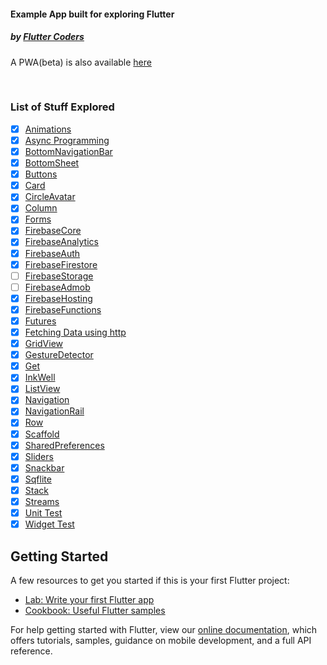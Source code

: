 #### Example App built for exploring Flutter

##### by [Flutter Coders](https://www.instagram.com/flutter_coders)

A PWA(beta) is also available [here](https://bit.ly/fc-example)

</br>

### List of Stuff Explored

- [x] [Animations](lib/screens/animations/animations_screen.dart)
- [x] [Async Programming](lib/screens/async/async_await.dart)
- [x] [BottomNavigationBar](lib/screens/basics/scaffold_widget.dart)
- [x] [BottomSheet](lib/screens/confirmation/confirmation_acknowledgement.dart)
- [x] [Buttons](lib/screens/basics/buttons_demo.dart)
- [x] [Card](lib/screens/basics/row_column.dart)
- [x] [CircleAvatar](lib/screens/basics/row_column.dart)
- [x] [Column](lib/screens/basics/row_column.dart)
- [x] [Forms](lib/screens/forms/form_demo.dart)
- [x] [FirebaseCore](lib/screens/firebase/init_firebase.dart)
- [x] [FirebaseAnalytics](lib/services/analytics_service.dart)
- [x] [FirebaseAuth](lib/screens/firebase/firebase_auth_screen.dart)
- [x] [FirebaseFirestore](lib/screens/firebase/students_list.dart)
- [ ] [FirebaseStorage](lib/screens/firebase/)
- [ ] [FirebaseAdmob](lib/screens/firebase/)
- [x] [FirebaseHosting](lib/screens/firebase/)
- [x] [FirebaseFunctions](lib/screens/firebase/)
- [x] [Futures](lib/screens/firebase/init_firebase.dart)
- [x] [Fetching Data using http](lib/screens/http/http_demo.dart)
- [x] [GridView](lib/screens/gridview/gridview_builder.dart)
- [x] [GestureDetector](lib/screens/basics/handling_taps.dart)
- [x] [Get](lib/screens/get/get_demo.dart)
- [x] [InkWell](lib/screens/basics/handling_taps.dart)
- [x] [ListView](lib/screens/listview/listview_builder.dart)
- [x] [Navigation](lib/screens/app_screens/home_screen.dart)
- [x] [NavigationRail](lib/screens/navigation_rail/navigation_rail_demo.dart)
- [x] [Row](lib/screens/basics/row_column.dart)
- [x] [Scaffold](lib/screens/screens/basics/scaffold_widget.dart)
- [x] [SharedPreferences](lib/screens/shared_prefs/shared_prefs_demo.dart)
- [x] [Sliders](lib/screens/basics/sliders_demo.dart)
- [x] [Snackbar](lib/screens/confirmation/confirmation_acknowledgement.dart)
- [x] [Sqflite](lib/screens/todo/todo_screen.dart)
- [x] [Stack](lib/screens/basics/stack_widget.dart)
- [x] [Streams](lib/screens/streams/stream_demo.dart)
- [x] [Unit Test](test/unit_test.dart)
- [x] [Widget Test](test/my_widget_test.dart)

## Getting Started

A few resources to get you started if this is your first Flutter project:

- [Lab: Write your first Flutter app](https://flutter.dev/docs/get-started/codelab)
- [Cookbook: Useful Flutter samples](https://flutter.dev/docs/cookbook)

For help getting started with Flutter, view our
[online documentation](https://flutter.dev/docs), which offers tutorials,
samples, guidance on mobile development, and a full API reference.
